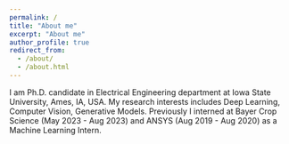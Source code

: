 ```yaml
---
permalink: /
title: "About me"
excerpt: "About me"
author_profile: true
redirect_from: 
  - /about/
  - /about.html
---
```


I am Ph.D. candidate in Electrical Engineering department at Iowa State University, Ames, IA, USA.
My research interests includes Deep Learning, Computer Vision, Generative Models. 
Previously I interned at Bayer Crop Science (May 2023 - Aug 2023) and ANSYS (Aug 2019 - Aug 2020) as a Machine Learning Intern.

